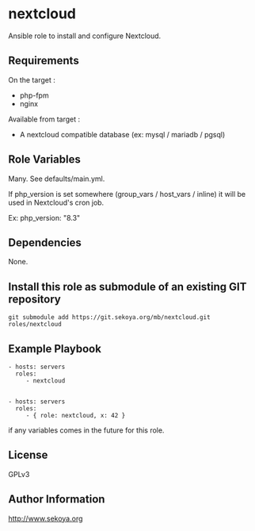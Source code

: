 # nextcloud

Ansible role to install and configure Nextcloud.

## Requirements

On the target :
* php-fpm
* nginx

Available from target :
* A nextcloud compatible database (ex: mysql / mariadb / pgsql)

## Role Variables

Many. See defaults/main.yml.

If php_version is set somewhere (group_vars / host_vars / inline) it will be
used in Nextcloud's cron job.

Ex: php_version: "8.3"

## Dependencies

None.

## Install this role as submodule of an existing GIT repository

`git submodule add https://git.sekoya.org/mb/nextcloud.git roles/nextcloud`

## Example Playbook

    - hosts: servers
      roles:
         - nextcloud


    - hosts: servers
      roles:
         - { role: nextcloud, x: 42 }

if any variables comes in the future for this role.

## License

GPLv3

## Author Information

<a href="http://www.sekoya.org" target="new">http://www.sekoya.org</a>
